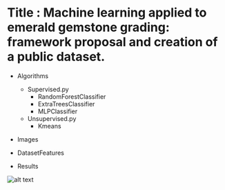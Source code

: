 # Title : Machine learning applied to emerald gemstone grading: framework proposal and creation of a public dataset.

- Algorithms

  - Supervised.py
    - RandomForestClassifier
    - ExtraTreesClassifier
    - MLPClassifier
  - Unsupervised.py
    - Kmeans

- Images

- DatasetFeatures

- Results

![alt text](https://github.com/DaniloRicardoCrabi/Emeralds-/tree/master/Results/ExtremelyRandomizedTrees.png)
